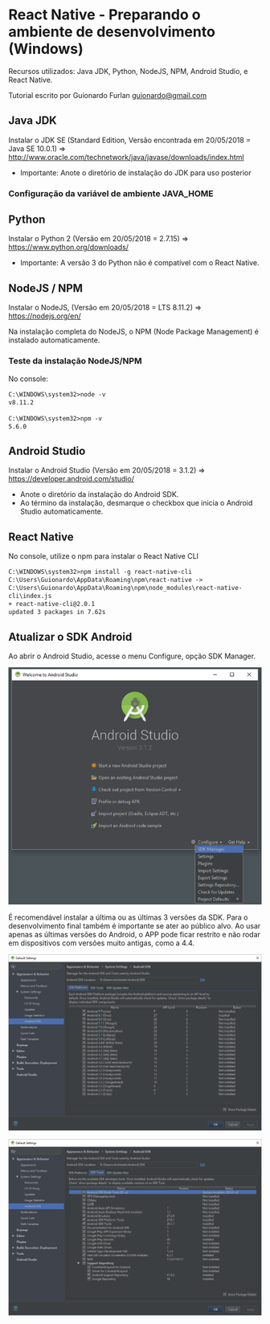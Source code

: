 # React Native - Preparando o ambiente de desenvolvimento (Windows)

Recursos utilizados: Java JDK, Python, NodeJS, NPM, Android Studio, e React Native.

Tutorial escrito por Guionardo Furlan <guionardo@gmail.com>

## Java JDK

Instalar o JDK SE (Standard Edition, Versão encontrada em 20/05/2018 = Java SE 10.0.1) =>  <http://www.oracle.com/technetwork/java/javase/downloads/index.html>

* Importante: Anote o diretório de instalação do JDK para uso posterior

### Configuração da variável de ambiente JAVA_HOME

## Python

Instalar o Python 2 (Versão em 20/05/2018 = 2.7.15) => <https://www.python.org/downloads/>

* Importante: A versão 3 do Python não é compatível com o React Native.

## NodeJS / NPM

Instalar o NodeJS, (Versão em 20/05/2018 = LTS 8.11.2) => <https://nodejs.org/en/>

Na instalação completa do NodeJS, o NPM (Node Package Management) é instalado automaticamente.

### Teste da instalação NodeJS/NPM

No console:

~~~~
C:\WINDOWS\system32>node -v
v8.11.2

C:\WINDOWS\system32>npm -v
5.6.0
~~~~

## Android Studio

Instalar o Android Studio (Versão em 20/05/2018 = 3.1.2) => <https://developer.android.com/studio/>

* Anote o diretório da instalação do Android SDK.
* Ao término da instalação, desmarque o checkbox que inicia o Android Studio automaticamente.

## React Native

No console, utilize o npm para instalar o React Native CLI

~~~~
C:\WINDOWS\system32>npm install -g react-native-cli
C:\Users\Guionardo\AppData\Roaming\npm\react-native -> C:\Users\Guionardo\AppData\Roaming\npm\node_modules\react-native-cli\index.js
+ react-native-cli@2.0.1
updated 3 packages in 7.62s
~~~~


## Atualizar o SDK Android

Ao abrir o Android Studio, acesse o menu Configure, opção SDK Manager.

![Android Studio SDK Manager](https://github.com/SoftwareColaborativo/Equipe_New-project/blob/master/wiki/setup_android_studio_sdk.png)

É recomendável instalar a última ou as últimas 3 versões da SDK. Para o desenvolvimento final também é importante se ater ao público alvo. Ao usar apenas as últimas versões do Android, o APP pode ficar restrito e não rodar em dispositivos com versões muito antigas, como a 4.4.

![Android Studio SDK Manager](https://github.com/SoftwareColaborativo/Equipe_New-project/blob/master/wiki/setup_android_studio_sdk_2.png)

![Android Studio SDK Manager](https://github.com/SoftwareColaborativo/Equipe_New-project/blob/master/wiki/setup_android_studio_sdk_3.png)

